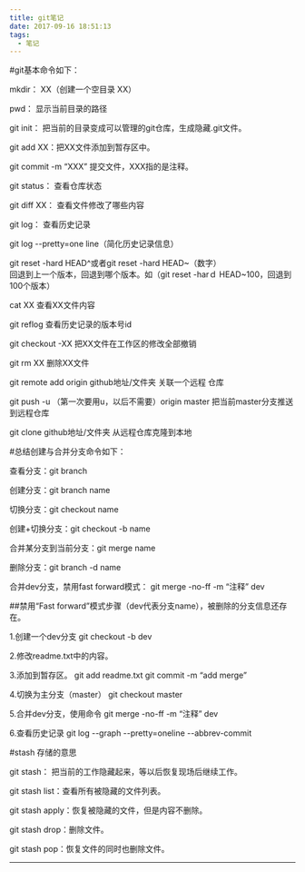 ```yaml
---
title: git笔记
date: 2017-09-16 18:51:13
tags:
  - 笔记
---
```

#git基本命令如下：

mkdir：		XX（创建一个空目录 XX）

pwd：			显示当前目录的路径

git init：		把当前的目录变成可以管理的git仓库，生成隐藏.git文件。

git add XX：把XX文件添加到暂存区中。

git commit -m “XXX”	提交文件，XXX指的是注释。

git status：	查看仓库状态

git diff XX：	查看文件修改了哪些内容

git log：		查看历史记录

git  log --pretty=one line（简化历史记录信息）

git reset -hard HEAD^或者git reset -hard HEAD~（数字）  
回退到上一个版本，回退到哪个版本。如（git reset -harｄ HEAD~100，回退到100个版本）

cat XX			查看XX文件内容

git reflog		查看历史记录的版本号id

git checkout -XX  把XX文件在工作区的修改全部撤销

git rm XX		删除XX文件

git remote add origin github地址/文件夹	关联一个远程
仓库

git push -u （第一次要用u，以后不需要）origin master	把当前master分支推送到远程仓库

git clone github地址/文件夹	从远程仓库克隆到本地

#总结创建与合并分支命令如下：

查看分支：git branch

创建分支：git branch name

切换分支：git checkout name

创建+切换分支：git checkout -b name

合并某分支到当前分支：git merge name

删除分支：git branch -d name

合并dev分支，禁用fast forward模式： git merge  -no-ff -m “注释” dev


##禁用“Fast forward”模式步骤（dev代表分支name），被删除的分支信息还存在。

1.创建一个dev分支  git checkout -b dev

2.修改readme.txt中的内容。

3.添加到暂存区。 git add readme.txt  git commit -m
“add merge”

4.切换为主分支（master） git checkout master

5.合并dev分支，使用命令  git merge -no-ff -m “注释”  dev

6.查看历史记录 git log --graph --pretty=oneline --abbrev-commit

#stash 存储的意思

git stash：	把当前的工作隐藏起来，等以后恢复现场后继续工作。

git stash list：查看所有被隐藏的文件列表。

git stash apply：恢复被隐藏的文件，但是内容不删除。

git stash drop：删除文件。

git stash pop：恢复文件的同时也删除文件。

---
